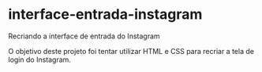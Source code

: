 # interface-entrada-instagram
 Recriando a interface de entrada do Instagram
 
 O objetivo deste projeto foi tentar utilizar HTML e CSS para recriar a tela de login do Instagram.
